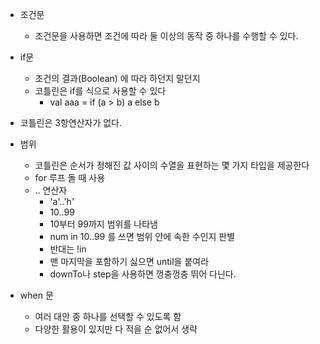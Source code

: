 - 조건문
	- 조건문을 사용하면 조건에 따라 둘 이상의 동작 중 하나를 수행할 수 있다.

- if문
	- 조건의 결과(Boolean) 에 따라 하던지 말던지
	- 코틀린은 if를 식으로 사용할 수 있다
		- val aaa = if (a > b) a else b

- 코틀린은 3항연산자가 없다.

- 범위
	- 코틀린은 순서가 정해진 값 사이의 수열을 표현하는 몇 가지 타입을 제공한다
	- for 루프 돌 때 사용
	- .. 연산자
		- 'a'..'h'
		- 10..99
		- 10부터 99까지 범위를 나타냄
		- num in 10..99 를 쓰면 범위 안에 속한 수인지 판별
		- 반대는 !in
		- 맨 마지막을 포함하기 싫으면 until을 붙여라
		- downTo나 step을 사용하면 껑충껑충 뛰어 다닌다.

- when 문
	- 여러 대안 중 하나를 선택할 수 있도록 함
	- 다양한 활용이 있지만 다 적을 순 없어서 생략
